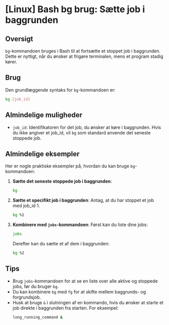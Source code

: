 # [Linux] Bash bg brug: Sætte job i baggrunden

## Oversigt
`bg`-kommandoen bruges i Bash til at fortsætte et stoppet job i baggrunden. Dette er nyttigt, når du ønsker at frigøre terminalen, mens et program stadig kører.

## Brug
Den grundlæggende syntaks for `bg`-kommandoen er:

```bash
bg [job_id]
```

## Almindelige muligheder
- `job_id`: Identifikatoren for det job, du ønsker at køre i baggrunden. Hvis du ikke angiver et job_id, vil `bg` som standard anvende det seneste stoppede job.

## Almindelige eksempler
Her er nogle praktiske eksempler på, hvordan du kan bruge `bg`-kommandoen:

1. **Sætte det seneste stoppede job i baggrunden**:
   ```bash
   bg
   ```

2. **Sætte et specifikt job i baggrunden**:
   Antag, at du har stoppet et job med job_id 1.
   ```bash
   bg %1
   ```

3. **Kombinere med `jobs`-kommandoen**:
   Først kan du liste dine jobs:
   ```bash
   jobs
   ```
   Derefter kan du sætte et af dem i baggrunden:
   ```bash
   bg %2
   ```

## Tips
- Brug `jobs`-kommandoen for at se en liste over alle aktive og stoppede jobs, før du bruger `bg`.
- Du kan kombinere `bg` med `fg` for at skifte mellem baggrunds- og forgrundsjob.
- Husk at bruge `&` i slutningen af en kommando, hvis du ønsker at starte et job direkte i baggrunden fra starten. For eksempel:
  ```bash
  long_running_command &
  ```